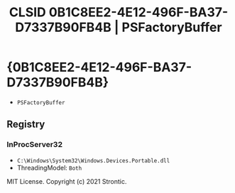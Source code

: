 ﻿---
title: "CLSID 0B1C8EE2-4E12-496F-BA37-D7337B90FB4B | PSFactoryBuffer"
excerpt: What is COM-Object CLSID 0B1C8EE2-4E12-496F-BA37-D7337B90FB4B?
---

# {0B1C8EE2-4E12-496F-BA37-D7337B90FB4B}

* `PSFactoryBuffer`

## Registry


### InProcServer32

* `C:\Windows\System32\Windows.Devices.Portable.dll`
* ThreadingModel: `Both`

MIT License. Copyright (c) 2021 Strontic.


